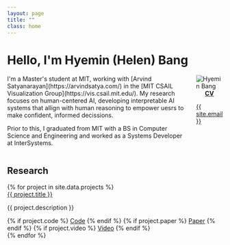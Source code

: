 ```yaml
---
layout: page
title: ""
class: home
---
```


# **Hello, I'm Hyemin (Helen) Bang**
<!-- ## I'm an MEng student at MIT studying AI + HCI. -->
<!-- ### This website is under construction.  -->

<div class="columns" markdown="1">

<div class="intro" markdown="1">
I'm a Master's student at MIT, working with [Arvind Satyanarayan](https://arvindsatya.com/) in the [MIT CSAIL Visualization Group](https://vis.csail.mit.edu/). My research focuses on human-centered AI, developing interpretable AI systems that allign with human reasoning to empower uesrs to make confident, informed decissions. 

Prior to this, I graduated from MIT with a BS in Computer Science and Engineering and worked as a Systems Developer at InterSystems. 
</div>

<div class="me" markdown="1">

<picture>
  <source srcset='/images/hmbang.webp' type='image/webp' />
  <img
    src='/images/hmbang.jpg'
    alt='Hyemin Bang'>
</picture>


<div style="display: flex; justify-content: center;">
  <div class="link-buttons">
    <a class="button" href="https://drive.google.com/file/d/10CfkCFo01MXuVk6zRN9A-EmL7QRCjUII/view?usp=sharing">
      <div><b>CV</b></div>
    </a>
<!--     <a class="button" href="https://scholar.google.com/citations?user=pQd1HSK5lzEC">
      <div><i class="fa-solid fa-graduation-cap"></i></div>
    </a> -->
    <a class="button" href="https://github.com/hhybang">
      <div><i class="fa-brands fa-github"></i></div>
    </a>
    <a class="button" href="https://www.linkedin.com/in/hyeminbang/">
      <div><i class="fa-brands fa-linkedin-in"></i></div>
    </a>
  </div>
</div>

<a href="mailto:{{ site.email }}">{{ site.email }}</a>




</div>
</div>


## Research
<div class="research">
  {% for project in site.data.projects %}
    <div class="project">
      <div class="preview-image" style="background-image: url('/images/projects/{{ project.image }}');"></div>
      <div class="project-content">
        <div class="title"><a href="{{ project.url }}">{{ project.title }}</a></div>
        <p>{{ project.description }}</p>
        <div class="links">
          {% if project.code %}
            <a href="{{ project.code }}">Code</a>
          {% endif %}
          {% if project.paper %}
            <a href="{{ project.paper }}">Paper</a>
          {% endif %}
          {% if project.video %}
            <a href="{{ project.video }}">Video</a>
          {% endif %}
        </div>
      </div>
    </div>
  {% endfor %}
</div>
